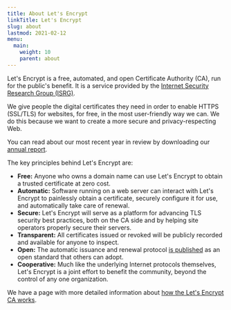 ```yaml
---
title: About Let's Encrypt
linkTitle: Let's Encrypt
slug: about
lastmod: 2021-02-12
menu:
  main:
    weight: 10
    parent: about
---
```


Let's Encrypt is a free, automated, and open Certificate Authority (CA), run for the public's benefit. It is a service provided by the [Internet Security Research Group (ISRG)](https://www.abetterinternet.org/).

We give people the digital certificates they need in order to enable HTTPS (SSL/TLS) for websites, for free, in the most user-friendly way we can. We do this because we want to create a more secure and privacy-respecting Web.

You can read about our most recent year in review by downloading our [annual report](https://www.abetterinternet.org/annual-reports/).

The key principles behind Let's Encrypt are:

* **Free:** Anyone who owns a domain name can use Let's Encrypt to obtain a trusted certificate
      at zero cost.
* **Automatic:** Software running on a web server can interact with Let's Encrypt to painlessly obtain a certificate, securely configure it for use, and automatically take care of renewal.
* **Secure:** Let's Encrypt will serve as a platform for advancing TLS security best practices, both on the CA side and by helping site operators properly secure their servers.
* **Transparent:** All certificates issued or revoked will be publicly recorded and available for anyone to inspect.
* **Open:** The automatic issuance and renewal protocol [is published](https://tools.ietf.org/html/rfc8555) as an open standard that others can adopt.
* **Cooperative:** Much like the underlying Internet protocols themselves, Let's Encrypt is a joint effort to benefit the community, beyond the control of any one organization.

We have a page with more detailed information about [how the Let's Encrypt CA works](/how-it-works).
